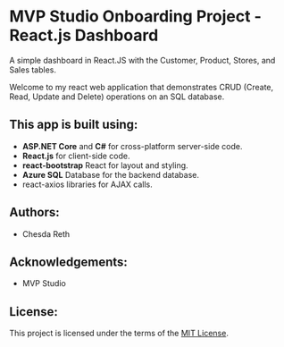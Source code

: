 # MVP Studio Onboarding Project - React.js Dashboard 
A simple dashboard in React.JS with the Customer, Product, Stores, and Sales tables.

Welcome to my react web application that demonstrates CRUD (Create, Read, Update and Delete) operations on an SQL database. 

## This app is built using:
* **ASP.NET Core** and **C#** for cross-platform server-side code.
* **React.js** for client-side code.
* **react-bootstrap** React for layout and styling.
* **Azure SQL** Database for the backend database.
* react-axios libraries for AJAX calls.

## Authors: 
* Chesda Reth

## Acknowledgements: 
* MVP Studio

## License: 
This project is licensed under the terms of the [MIT License](https://github.com/rethc/TalentOnboard/blob/master/LICENSE).
